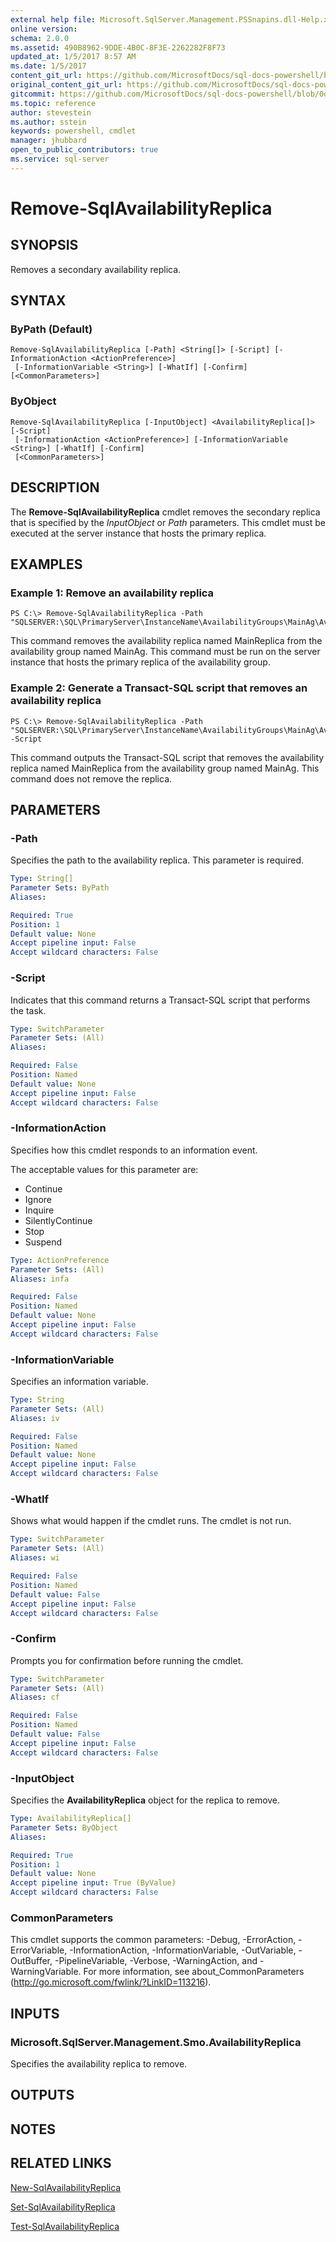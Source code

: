 ```yaml
---
external help file: Microsoft.SqlServer.Management.PSSnapins.dll-Help.xml
online version: 
schema: 2.0.0
ms.assetid: 490B8962-9DDE-4B0C-8F3E-2262282F8F73
updated_at: 1/5/2017 8:57 AM
ms.date: 1/5/2017
content_git_url: https://github.com/MicrosoftDocs/sql-docs-powershell/blob/master/sqlserver-cmdlets/sqlserver-module/vlatest/Remove-SqlAvailabilityReplica.md
original_content_git_url: https://github.com/MicrosoftDocs/sql-docs-powershell/blob/master/sqlserver-cmdlets/sqlserver-module/vlatest/Remove-SqlAvailabilityReplica.md
gitcommit: https://github.com/MicrosoftDocs/sql-docs-powershell/blob/0d97835841eb5cfbe37d096037375a2e0c3eb87c/sqlserver-cmdlets/sqlserver-module/vlatest/Remove-SqlAvailabilityReplica.md
ms.topic: reference
author: stevestein
ms.author: sstein
keywords: powershell, cmdlet
manager: jhubbard
open_to_public_contributors: true
ms.service: sql-server
---
```


# Remove-SqlAvailabilityReplica

## SYNOPSIS
Removes a secondary availability replica.

## SYNTAX

### ByPath (Default)
```
Remove-SqlAvailabilityReplica [-Path] <String[]> [-Script] [-InformationAction <ActionPreference>]
 [-InformationVariable <String>] [-WhatIf] [-Confirm] [<CommonParameters>]
```

### ByObject
```
Remove-SqlAvailabilityReplica [-InputObject] <AvailabilityReplica[]> [-Script]
 [-InformationAction <ActionPreference>] [-InformationVariable <String>] [-WhatIf] [-Confirm]
 [<CommonParameters>]
```

## DESCRIPTION
The **Remove-SqlAvailabilityReplica** cmdlet removes the secondary replica that is specified by the *InputObject* or *Path* parameters.
This cmdlet must be executed at the server instance that hosts the primary replica.

## EXAMPLES

### Example 1: Remove an availability replica
```
PS C:\> Remove-SqlAvailabilityReplica -Path "SQLSERVER:\SQL\PrimaryServer\InstanceName\AvailabilityGroups\MainAg\AvailabilityReplicas\MainReplica"
```

This command removes the availability replica named MainReplica from the availability group named MainAg.
This command must be run on the server instance that hosts the primary replica of the availability group.

### Example 2: Generate a Transact-SQL script that removes an availability replica
```
PS C:\> Remove-SqlAvailabilityReplica -Path "SQLSERVER:\SQL\PrimaryServer\InstanceName\AvailabilityGroups\MainAg\AvailabilityReplicas\MainReplica" -Script
```

This command outputs the Transact-SQL script that removes the availability replica named MainReplica from the availability group named MainAg.
This command does not remove the replica.

## PARAMETERS

### -Path
Specifies the path to the availability replica.
This parameter is required.

```yaml
Type: String[]
Parameter Sets: ByPath
Aliases: 

Required: True
Position: 1
Default value: None
Accept pipeline input: False
Accept wildcard characters: False
```

### -Script
Indicates that this command returns a Transact-SQL script that performs the task.

```yaml
Type: SwitchParameter
Parameter Sets: (All)
Aliases: 

Required: False
Position: Named
Default value: None
Accept pipeline input: False
Accept wildcard characters: False
```

### -InformationAction
Specifies how this cmdlet responds to an information event.

The acceptable values for this parameter are:

- Continue
- Ignore
- Inquire
- SilentlyContinue
- Stop
- Suspend

```yaml
Type: ActionPreference
Parameter Sets: (All)
Aliases: infa

Required: False
Position: Named
Default value: None
Accept pipeline input: False
Accept wildcard characters: False
```

### -InformationVariable
Specifies an information variable.

```yaml
Type: String
Parameter Sets: (All)
Aliases: iv

Required: False
Position: Named
Default value: None
Accept pipeline input: False
Accept wildcard characters: False
```

### -WhatIf
Shows what would happen if the cmdlet runs.
The cmdlet is not run.

```yaml
Type: SwitchParameter
Parameter Sets: (All)
Aliases: wi

Required: False
Position: Named
Default value: False
Accept pipeline input: False
Accept wildcard characters: False
```

### -Confirm
Prompts you for confirmation before running the cmdlet.

```yaml
Type: SwitchParameter
Parameter Sets: (All)
Aliases: cf

Required: False
Position: Named
Default value: False
Accept pipeline input: False
Accept wildcard characters: False
```

### -InputObject
Specifies the **AvailabilityReplica** object for the replica to remove.

```yaml
Type: AvailabilityReplica[]
Parameter Sets: ByObject
Aliases: 

Required: True
Position: 1
Default value: None
Accept pipeline input: True (ByValue)
Accept wildcard characters: False
```

### CommonParameters
This cmdlet supports the common parameters: -Debug, -ErrorAction, -ErrorVariable, -InformationAction, -InformationVariable, -OutVariable, -OutBuffer, -PipelineVariable, -Verbose, -WarningAction, and -WarningVariable. For more information, see about_CommonParameters (http://go.microsoft.com/fwlink/?LinkID=113216).

## INPUTS

### Microsoft.SqlServer.Management.Smo.AvailabilityReplica
Specifies the availability replica to remove.

## OUTPUTS

## NOTES

## RELATED LINKS

[New-SqlAvailabilityReplica](xref:sqlserver-module/vlatest/New-SqlAvailabilityReplica.md)

[Set-SqlAvailabilityReplica](xref:sqlserver-module/vlatest/Set-SqlAvailabilityReplica.md)

[Test-SqlAvailabilityReplica](xref:sqlserver-module/vlatest/Test-SqlAvailabilityReplica.md)
